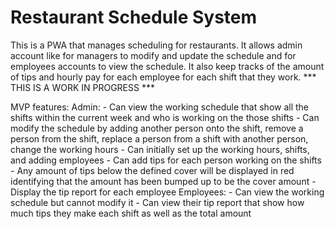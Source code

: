 # Restaurant Schedule System
This is a PWA that manages scheduling for restaurants. It allows admin account like for managers to modify and update the schedule and for employees accounts to view the schedule. It also keep tracks of the amount of tips and hourly pay for each employee for each shift that they work. *** THIS IS A WORK IN PROGRESS *** 

MVP features: 
    Admin: 
      - Can view the working schedule that show all the shifts within the current week and who is working on the those shifts
      - Can modify the schedule by adding another person onto the shift, remove a person from the shift, replace a person from a shift with another person, change the working hours 
      - Can initially set up the working hours, shifts, and adding employees
      - Can add tips for each person working on the shifts
      - Any amount of tips below the defined cover will be displayed in red identifying that the amount has been bumped up to be the cover amount
      - Display the tip report for each employee
    Employees:
      - Can view the working schedule but cannot modify it
      - Can view their tip report that show how much tips they make each shift as well as the total amount 

